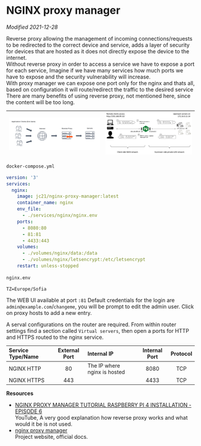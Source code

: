 # NGINX proxy manager

*Modified 2021-12-28*

Reverse proxy allowing the management of incoming connections/requests to be redirected to the correct device and service, 
adds a layer of security for devices that are hosted as it does not directly expose the device to the internet.<br>
Without reverse proxy in order to access a service we have to expose a port for each service, Imagine if we have many services how much ports we have to expose and the security vulnerability will increase.<br>
With proxy manager we can expose one port only for the nginx and thats all, based on configuration it will route/redirect the traffic to the desired service
There are many benefits of using reverse proxy, not mentioned here, since the content will be too long.
    
| ![reverse-proxy-diagram-01.webp](./assets/reverse-proxy-diagram-01.webp) | ![reverse-proxy-diagram-02.png](./assets/reverse-proxy-diagram-02.png) |
|:------------------------------------------------------------------------:|:----------------------------------------------------------------------:|

``docker-compose.yml``
```yaml
version: '3'
services:
  nginx:
    image: jc21/nginx-proxy-manager:latest
    container_name: nginx
    env_file:
      - ./services/nginx/nginx.env    
    ports:
      - 8080:80
      - 81:81
      - 4433:443
    volumes:
      - ./volumes/nginx/data:/data
      - ./volumes/nginx/letsencrypt:/etc/letsencrypt
    restart: unless-stopped
```

``nginx.env``
```env
TZ=Europe/Sofia
```

The WEB UI available at port ``:81``
Default credentials for the login are ``admin@example.com``/``changeme``, you will be prompt to edit the admin user.
Click on proxy hosts to add a new entry.

A serval configurations on the router are required.
From within router settings find a section called ``Virtual servers``, then open a ports for HTTP and HTTPS routed to the nginx service.

| Service Type/Name | External Port | Internal IP | Internal Port | Protocol |
|:------------------|:-------------:|:------------|:-------------:|:--------:|
|  NGINX HTTP       | 80            | The IP where nginx is hosted | 8080 | TCP |
|  NGINX HTTPS      | 443           |                              | 4433 | TCP |

**Resources**

- [NGINX PROXY MANAGER TUTORIAL RASPBERRY PI 4 INSTALLATION - EPISODE 6](https://www.youtube.com/watch?v=UoABJxIeq3A&list=PL9z5ElY5ntAZvTLNM99a2L98YMxMIqC_O&index=9&t=1s)<br>
  YouTube, A very good explanation how reverse proxy works and what would it be is not used.
- [nginx proxy manager](https://nginxproxymanager.com/)<br>
  Project website, official docs.
